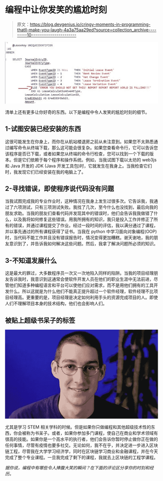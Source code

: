 # 编程中让你发笑的尴尬时刻

> 原文：<https://blog.devgenius.io/cringy-moments-in-programming-thatll-make-you-laugh-4a3a75aa29ed?source=collection_archive---------10----------------------->

![](img/0d0ad111e67131de801e71645695c562.png)

清单上还有更多让你好奇的东西。以下是编程中令人发笑的尴尬时刻的细节。

## 1-试图安装已经安装的东西

这很可能发生在你身上，而你在从航站楼退房之前从未注意到。如果您不太熟悉通过编写命令从终端下载，那么这可能会很复杂。如果您查看命令行，它可以告诉您该程序是否已下载，或者如果您从终端的命令行检查，您可以找到一个下载的版本。但是它们依赖于每个程序和操作系统。例如，当我试图下载以太坊的 web3js 和 Java 开发的 JDK (Java 开发工具包)时，它就发生在我身上。当我检查它们时，我发现它们已经安装在我的电脑上了。

## 2-寻找错误，即使程序说代码没有问题

当我试图完成我的专业作业时，这种情况在我身上发生过很多次。它告诉我，我通过了六项测试，只有三项测试失败。我找了几次，至今什么也没找到，最后向我的朋友求助。当我的朋友们查看代码并发现其中的错误时，他们会告诉我我做错了什么，以及我将如何修复这些错误。用我所拥有的知识，我只是投入工作并修正了所有的错误，并通过课程提交了作业。经过一段时间的评估，我以满分通过了课程，并以事先通过的所有课程获得了证书。当我在 python 中学习面向对象编程(OOP)时，当代码不能工作并且没有错误报告时，情况变得更加糟糕。谢天谢地，我的朋友意识到了，并告诉我如何解决这些问题。然后，我拿了解决问题所必须的知识。

## 3-不知道发展什么

这是最大的罪过，大多数程序员一次又一次地陷入同样的陷阱。当我的项目经理朋友告诉我时，我意识到这通常会使软件开发人员在他们的职业生涯中无法前进，尽管他们知道多种编程语言和平台可以使他们应对需求，而不是用他们拥有的工具开发什么。所以这就是为什么他们不能真正提升超过一个软件经理，软件经理不比项目经理高。更重要的是，项目经理是决定如何利用手头的资源完成项目的人。即使人们不理解项目本身的技术结构，他们也会影响人们。

## 被贴上超级书呆子的标签

![](img/1930e3b60bbd04a83fd3bf7dd435e345.png)

尤其是学习 STEM 相关学科的时候。但是如果你只做编程和其他超级技术性的东西，你会被称为书呆子。或者，如果你参加多门课程，使自己在商业和学术领域有很高的技能。如果你是一个高水平的执行者，他们会告诉你暂时停止做你正在做的任何事情，尽管有疫情也要多社交。无论如何，我不在乎，并决定进一步进入区块链工程，尽管我在大学学习经济学，同时在区块链学习商业和金融课程，并在今天完成了整个专业课程。一旦我完成了剩下的课程，我就去上区块链的工程学课程。

*据你说，编程中有哪些令人捧腹大笑的瞬间？在下面的评论区分享你的时刻和经历。*